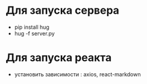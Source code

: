 # Для запуска сервера
* pip install hug
* hug -f server.py

# Для запуска реакта
* установить зависимости : axios, react-markdown